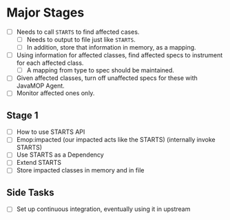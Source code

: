 # Major Stages

- [ ] Needs to call `STARTS` to find affected cases.
  - [ ] Needs to output to file just like `STARTS`.
  - [ ] In addition, store that information in memory, as a mapping.
- [ ] Using information for affected classes, find affected specs to instrument for each affected class.
  - [ ] A mapping from type to spec should be maintained.
- [ ] Given affected classes, turn off unaffected specs for these with JavaMOP Agent.
- [ ] Monitor affected ones only.

## Stage 1

- [ ] How to use STARTS API
- [ ] Emop:impacted (our impacted acts like the STARTS) (internally invoke STARTS)
- [ ] Use STARTS as a Dependency
- [ ] Extend STARTS
- [ ] Store impacted classes in memory and in file

## Side Tasks

- [ ] Set up continuous integration, eventually using it in upstream
